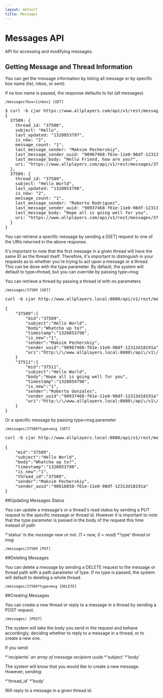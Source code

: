 ```yaml
---
layout: default
title: Messages
---
```


# Messages API

API for accessing and modifying messages.

## Getting Message and Thread Information

You can get the message information by listing all message or by specific box name (list, inbox, or sent).

If no box name is passed, the response defaults to list (all messages)
<a id="/messages"></a>

    /messages?box={inbox} [GET]

<pre class="terminal">
$ curl -b cjar https://www.allplayers.com/api/v1/rest/messages.json?box=inbox
{
  37509: {
    thread_id: "37508",
    subject: "Hello",
    last_updated: "1320853797",
    is_new: "2",
    message_count: "1",
    last_message_sender: "Maksim Pecherskiy",
    last_message_sender_uuid: "90967468-f61e-11e0-98df-12313d18191a",
    last_message_body: "Hello Friend, how are you?",
    uri: "https://www.allplayers.com/api/v1/rest/messages/37508"
  },
  37509: {
    thread_id: "37509",
    subject: "Hello World",
    last_updated: "1320853798",
    is_new: "2",
    message_count: "1",
    last_message_sender: "Roberto Rodriguez",
    last_message_sender_uuid: "90937468-f61e-11e0-98df-12313d18191a",
    last_message_body: "Hope all is going well for you",
    uri: "https://www.allplayers.com/api/v1/rest/messages/37509"
  }
}
</pre>

You can retrieve a specific message by sending a [GET] request to one of the URIs returned in the above response.

It's important to note that the first message in a given thread will have the same ID as the thread itself.  Therefore, it's important to distinguish in your requests as to whether you're trying to act upon a message or a thread.  This can be done with the type parameter.  By default, the system will default to type=thread, but you can override by passing type=msg

You can retrieve a thread by passing a thread id with no parameters

    /messages/37509 [GET]

<pre class="terminal">
curl -b cjar http://www.allplayers.local:8080/api/v1/rest/messages/37509.json

{
	"37509":{
		"mid":"37509",
		"subject":"Hello World",
		"body":"Whatcha up to?",
		"timestamp":"1320853798",
		"is_new":"1",
		"sender":"Maksim Pecherskiy",
		"sender_uuid":"90967468-f61e-11e0-98df-12313d18191a",
		"uri":"http:\/\/www.allplayers.local:8080\/api\/v1\/rest\/messages\/37509?type=msg"
	}
	"37511":{
		"mid":"37511",
		"subject":"Hello World",
		"body":"Hope all is going well for you",
		"timestamp":"1320854798",
		"is_new":"1",
		"sender":"Roberto Gonzales",
		"sender_uuid":"90937468-f61e-11e0-98df-12313d18191a",
		"uri":"http:\/\/www.allplayers.local:8080\/api\/v1\/rest\/messages\/37509?type=msg"
	}
}
</pre>

Or a specific message by passing type=msg parameter

	/messages/37509?type=msg [GET]

<pre class="terminal">
curl -b cjar http://www.allplayers.local:8080/api/v1/rest/messages/37509.json?type=msg

{
	"mid":"37509",
	"subject":"Hello World",
	"body":"Whatcha up to?",
	"timestamp":"1320853798",
	"is_new":"1",
	"thread_id":"37509",
	"sender":"Maksim Pecherskiy",
	"sender_uuid":"90818850-f61e-11e0-98df-12313d18191a"
}
</pre>


##Updating Messages Status

You can update a message's or a thread's read status by sending a PUT request to the specific message or thread id.  However it is important to note that the type parameter is passed in the body of the request this time instead of path

*'status' *Is the message new or not.  (1 = new, 0 = read)*
*'type' *thread or msg*

	/messages/37509 [PUT]


##Deleting Messages

You can delete a message by sending a DELETE request to the message or thread path with a path parameter of type. If no type is passed, the system will default to deleting a whole thread.

	/messages/37509?type=msg [DELETE]

##Creating Messages

You can create a new thread or reply to a message in a thread by sending a POST request.

	/messages/ [POST]

The system will take the body you send in the request and behave accordingly, deciding whether to reply to a message in a thread, or to create a new one.  

If you send:

*'recipients' *an array of message recipient uuids*
*'subject' 
*'body'

The system will know that you would like to create a new message.  However, sending:

*'thread_id'
*'body'

Will reply to a message in a given thread id.  
